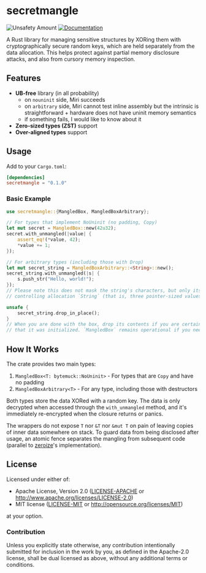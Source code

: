 # secretmangle

![Unsafety Amount](https://img.shields.io/badge/unsafe-100%25-red)
[![Documentation](https://docs.rs/secretmangle/badge.svg)](https://docs.rs/secretmangle)

A Rust library for managing sensitive structures by XORing them with cryptographically secure random keys, which are held separately from the data allocation. This helps protect against partial memory disclosure attacks, and also from cursory memory inspection.

## Features

- **UB-free** library (in all probability)
    - on `nouninit` side, Miri succeeds
    - on `arbitrary` side, Miri cannot test inline assembly but the intrinsic is straightforward + hardware does not have uninit memory semantics
    - if something fails, I would like to know about it
- **Zero-sized types (ZST)** support
- **Over-aligned types** support

## Usage

Add to your `Cargo.toml`:

```toml
[dependencies]
secretmangle = "0.1.0"
```

### Basic Example

```rust
use secretmangle::{MangledBox, MangledBoxArbitrary};

// For types that implement NoUninit (no padding, Copy)
let mut secret = MangledBox::new(42u32);
secret.with_unmangled(|value| {
    assert_eq!(*value, 42);
    *value += 1;
});

// For arbitrary types (including those with Drop)
let mut secret_string = MangledBoxArbitrary::<String>::new();
secret_string.with_unmangled(|s| {
    s.push_str("Hello, world!");
});
// Please note this does not mask the string's characters, but only its
// controlling allocation `String` (that is, three pointer-sized values).

unsafe {
    secret_string.drop_in_place();
}
// When you are done with the box, drop its contents if you are certain
// that it was initialized. `MangledBox` remains operational if you need it.
```

## How It Works

The crate provides two main types:

1. `MangledBox<T: bytemuck::NoUninit>` - For types that are `Copy` and have no padding
2. `MangledBoxArbitrary<T>` - For any type, including those with destructors

Both types store the data XORed with a random key. The data is only decrypted when accessed through the `with_unmangled` method, and it's immediately re-encrypted when the closure returns or panics.

The wrappers do not expose `T` nor `&T` nor `&mut T` on pain of leaving copies of inner data somewhere on stack. To guard data from being disclosed after usage, an atomic fence separates the mangling from subsequent code (parallel to [zeroize](https://github.com/RustCrypto/utils/blob/34c554f13500dd11566922048d6e865787d6fa51/zeroize/src/lib.rs#L301-L304)'s implementation).

## License

Licensed under either of:

 * Apache License, Version 2.0 ([LICENSE-APACHE](LICENSE-APACHE) or http://www.apache.org/licenses/LICENSE-2.0)
 * MIT license ([LICENSE-MIT](LICENSE-MIT) or http://opensource.org/licenses/MIT)

at your option.

### Contribution

Unless you explicitly state otherwise, any contribution intentionally submitted for inclusion in the work by you, as defined in the Apache-2.0 license, shall be dual licensed as above, without any additional terms or conditions.